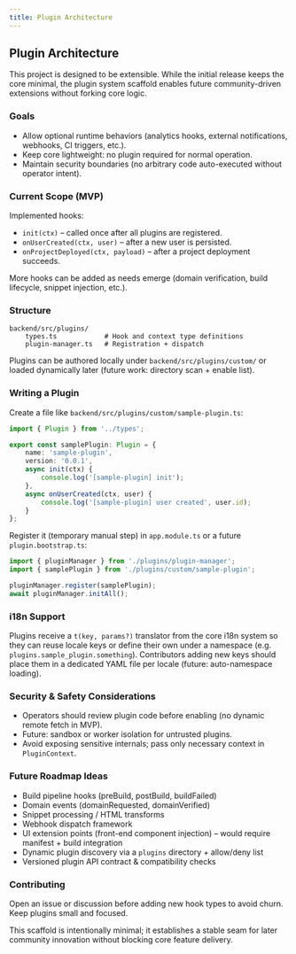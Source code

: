 ```yaml
---
title: Plugin Architecture
---
```


## Plugin Architecture

This project is designed to be extensible. While the initial release keeps the core minimal, the plugin system scaffold enables future community-driven extensions without forking core logic.

### Goals

- Allow optional runtime behaviors (analytics hooks, external notifications, webhooks, CI triggers, etc.).
- Keep core lightweight: no plugin required for normal operation.
- Maintain security boundaries (no arbitrary code auto-executed without operator intent).

### Current Scope (MVP)

Implemented hooks:

- `init(ctx)` – called once after all plugins are registered.
- `onUserCreated(ctx, user)` – after a new user is persisted.
- `onProjectDeployed(ctx, payload)` – after a project deployment succeeds.

More hooks can be added as needs emerge (domain verification, build lifecycle, snippet injection, etc.).

### Structure

```text
backend/src/plugins/
    types.ts            # Hook and context type definitions
    plugin-manager.ts   # Registration + dispatch
```

Plugins can be authored locally under `backend/src/plugins/custom/` or loaded dynamically later (future work: directory scan + enable list).

### Writing a Plugin

Create a file like `backend/src/plugins/custom/sample-plugin.ts`:

```ts
import { Plugin } from '../types';

export const samplePlugin: Plugin = {
    name: 'sample-plugin',
    version: '0.0.1',
    async init(ctx) {
        console.log('[sample-plugin] init');
    },
    async onUserCreated(ctx, user) {
        console.log('[sample-plugin] user created', user.id);
    }
};
```

Register it (temporary manual step) in `app.module.ts` or a future `plugin.bootstrap.ts`:

```ts
import { pluginManager } from './plugins/plugin-manager';
import { samplePlugin } from './plugins/custom/sample-plugin';

pluginManager.register(samplePlugin);
await pluginManager.initAll();
```

### i18n Support

Plugins receive a `t(key, params?)` translator from the core i18n system so they can reuse locale keys or define their own under a namespace (e.g. `plugins.sample_plugin.something`). Contributors adding new keys should place them in a dedicated YAML file per locale (future: auto-namespace loading).

### Security & Safety Considerations

- Operators should review plugin code before enabling (no dynamic remote fetch in MVP).
- Future: sandbox or worker isolation for untrusted plugins.
- Avoid exposing sensitive internals; pass only necessary context in `PluginContext`.

### Future Roadmap Ideas

- Build pipeline hooks (preBuild, postBuild, buildFailed)
- Domain events (domainRequested, domainVerified)
- Snippet processing / HTML transforms
- Webhook dispatch framework
- UI extension points (front-end component injection) – would require manifest + build integration
- Dynamic plugin discovery via a `plugins` directory + allow/deny list
- Versioned plugin API contract & compatibility checks

### Contributing

Open an issue or discussion before adding new hook types to avoid churn. Keep plugins small and focused.

This scaffold is intentionally minimal; it establishes a stable seam for later community innovation without blocking core feature delivery.
